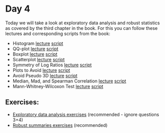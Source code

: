 # Day 4

Today we will take a look at exploratory data analysis and robust statistics as covered by the third chapter in the book. For this you can follow these lectures and corresponding scripts from the book:


- Histogram [lecture](https://www.youtube.com/watch?v=UaXYRf6qtEg) [script](http://genomicsclass.github.io/book/pages/exploratory_data_analysis.html)
- QQ-plot [lecture](https://www.youtube.com/watch?v=5F62EwMF26c)  [script](http://genomicsclass.github.io/book/pages/exploratory_data_analysis.html)
- Boxplot [lecture](https://www.youtube.com/watch?v=Hh-Pd23OmVo)  [script](http://genomicsclass.github.io/book/pages/exploratory_data_analysis.html)
- Scatterplot [lecture](https://www.youtube.com/watch?v=dmJzInKpuRE)  [script](http://genomicsclass.github.io/book/pages/exploratory_data_analysis.html)
- Symmetry of Log Ratios [lecture](https://www.youtube.com/watch?v=kxW4bCrYvco)  [script](http://genomicsclass.github.io/book/pages/robust_summaries.html)
- Plots to Avoid [lecture](https://www.youtube.com/watch?v=p-dYnSbBTa8)  [script](http://genomicsclass.github.io/book/pages/plots_to_avoid.html)
- Avoid Pseudo 3D [lecture](https://www.youtube.com/watch?v=15dRwC-gP0Q)  [script](http://genomicsclass.github.io/book/pages/plots_to_avoid.html)
 - Median, Mad, and Spearman Correlation
[lecture](https://www.youtube.com/watch?v=vLDxz51pLZQ)  [script](http://genomicsclass.github.io/book/pages/robust_summaries.html)
- Mann-Whitney-Wilcoxon Test [lecture](https://www.youtube.com/watch?v=3WKOnz6L1Fc)  [script](http://genomicsclass.github.io/book/pages/ranktest.html)

## Exercises:

-  [Exploratory data analysis exercises](http://genomicsclass.github.io/book/pages/exploratory_data_analysis_exercises.html) (recommended - ignore questions 3+4)
-   [Robust summaries exercises](http://genomicsclass.github.io/book/pages/robust_summaries_exercises.html) (recommended)
